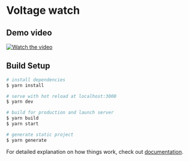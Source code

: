# Voltage watch

## Demo video
[![Watch the video](https://i.imgur.com/vKb2F1B.png)](./demo.webm)


## Build Setup

```bash
# install dependencies
$ yarn install

# serve with hot reload at localhost:3000
$ yarn dev

# build for production and launch server
$ yarn build
$ yarn start

# generate static project
$ yarn generate
```

For detailed explanation on how things work, check out [documentation](https://nuxtjs.org).
